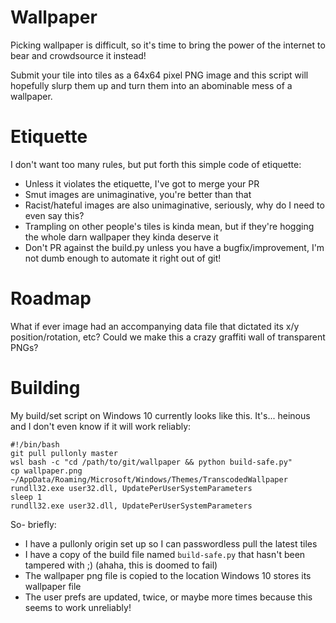 # Wallpaper

Picking wallpaper is difficult, so it's time to bring the power of the internet to bear and crowdsource it instead!

Submit your tile into tiles as a 64x64 pixel PNG image and this script will hopefully slurp them up and turn them into an abominable mess of a wallpaper.

# Etiquette

I don't want too many rules, but put forth this simple code of etiquette:

* Unless it violates the etiquette, I've got to merge your PR
* Smut images are unimaginative, you're better than that
* Racist/hateful images are also unimaginative, seriously, why do I need to even say this?
* Trampling on other people's tiles is kinda mean, but if they're hogging the whole darn wallpaper they kinda deserve it
* Don't PR against the build.py unless you have a bugfix/improvement, I'm not dumb enough to automate it right out of git!

# Roadmap

What if ever image had an accompanying data file that dictated its x/y position/rotation, etc? Could we make this a crazy graffiti wall of transparent PNGs?

# Building

My build/set script on Windows 10 currently looks like this. It's... heinous and I don't even know if it will work reliably:

```
#!/bin/bash
git pull pullonly master
wsl bash -c "cd /path/to/git/wallpaper && python build-safe.py"
cp wallpaper.png ~/AppData/Roaming/Microsoft/Windows/Themes/TranscodedWallpaper
rundll32.exe user32.dll, UpdatePerUserSystemParameters
sleep 1
rundll32.exe user32.dll, UpdatePerUserSystemParameters
```

So- briefly:

* I have a pullonly origin set up so I can passwordless pull the latest tiles
* I have a copy of the build file named `build-safe.py` that hasn't been tampered with ;) (ahaha, this is doomed to fail)
* The wallpaper png file is copied to the location Windows 10 stores its wallpaper file
* The user prefs are updated, twice, or maybe more times because this seems to work unreliably!

